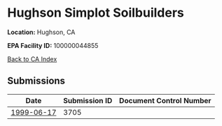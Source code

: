 # Hughson Simplot Soilbuilders

**Location:** Hughson, CA

**EPA Facility ID:** 100000044855

[Back to CA Index](../../index.md)

## Submissions

| Date | Submission ID | Document Control Number |
|------|--------------|-------------------------|
| [1999-06-17](submissions/3705.md) | 3705 |  |
